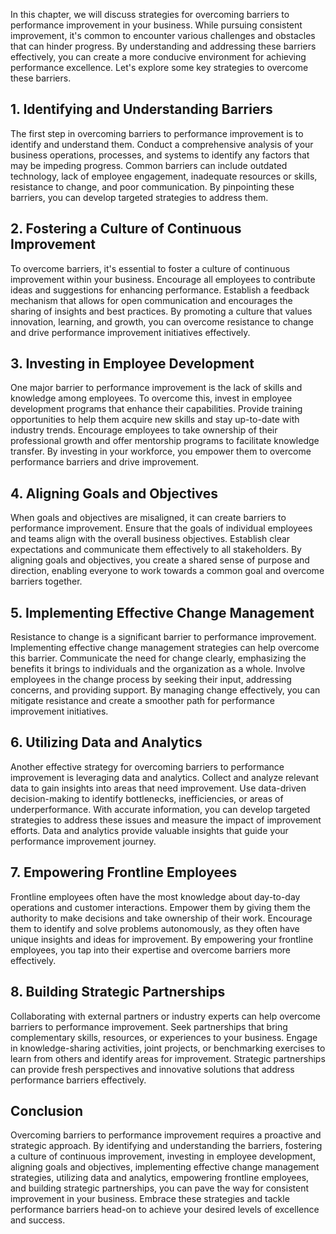 
In this chapter, we will discuss strategies for overcoming barriers to performance improvement in your business. While pursuing consistent improvement, it's common to encounter various challenges and obstacles that can hinder progress. By understanding and addressing these barriers effectively, you can create a more conducive environment for achieving performance excellence. Let's explore some key strategies to overcome these barriers.

## 1\. Identifying and Understanding Barriers

The first step in overcoming barriers to performance improvement is to identify and understand them. Conduct a comprehensive analysis of your business operations, processes, and systems to identify any factors that may be impeding progress. Common barriers can include outdated technology, lack of employee engagement, inadequate resources or skills, resistance to change, and poor communication. By pinpointing these barriers, you can develop targeted strategies to address them.

## 2\. Fostering a Culture of Continuous Improvement

To overcome barriers, it's essential to foster a culture of continuous improvement within your business. Encourage all employees to contribute ideas and suggestions for enhancing performance. Establish a feedback mechanism that allows for open communication and encourages the sharing of insights and best practices. By promoting a culture that values innovation, learning, and growth, you can overcome resistance to change and drive performance improvement initiatives effectively.

## 3\. Investing in Employee Development

One major barrier to performance improvement is the lack of skills and knowledge among employees. To overcome this, invest in employee development programs that enhance their capabilities. Provide training opportunities to help them acquire new skills and stay up-to-date with industry trends. Encourage employees to take ownership of their professional growth and offer mentorship programs to facilitate knowledge transfer. By investing in your workforce, you empower them to overcome performance barriers and drive improvement.

## 4\. Aligning Goals and Objectives

When goals and objectives are misaligned, it can create barriers to performance improvement. Ensure that the goals of individual employees and teams align with the overall business objectives. Establish clear expectations and communicate them effectively to all stakeholders. By aligning goals and objectives, you create a shared sense of purpose and direction, enabling everyone to work towards a common goal and overcome barriers together.

## 5\. Implementing Effective Change Management

Resistance to change is a significant barrier to performance improvement. Implementing effective change management strategies can help overcome this barrier. Communicate the need for change clearly, emphasizing the benefits it brings to individuals and the organization as a whole. Involve employees in the change process by seeking their input, addressing concerns, and providing support. By managing change effectively, you can mitigate resistance and create a smoother path for performance improvement initiatives.

## 6\. Utilizing Data and Analytics

Another effective strategy for overcoming barriers to performance improvement is leveraging data and analytics. Collect and analyze relevant data to gain insights into areas that need improvement. Use data-driven decision-making to identify bottlenecks, inefficiencies, or areas of underperformance. With accurate information, you can develop targeted strategies to address these issues and measure the impact of improvement efforts. Data and analytics provide valuable insights that guide your performance improvement journey.

## 7\. Empowering Frontline Employees

Frontline employees often have the most knowledge about day-to-day operations and customer interactions. Empower them by giving them the authority to make decisions and take ownership of their work. Encourage them to identify and solve problems autonomously, as they often have unique insights and ideas for improvement. By empowering your frontline employees, you tap into their expertise and overcome barriers more effectively.

## 8\. Building Strategic Partnerships

Collaborating with external partners or industry experts can help overcome barriers to performance improvement. Seek partnerships that bring complementary skills, resources, or experiences to your business. Engage in knowledge-sharing activities, joint projects, or benchmarking exercises to learn from others and identify areas for improvement. Strategic partnerships can provide fresh perspectives and innovative solutions that address performance barriers effectively.

## Conclusion

Overcoming barriers to performance improvement requires a proactive and strategic approach. By identifying and understanding the barriers, fostering a culture of continuous improvement, investing in employee development, aligning goals and objectives, implementing effective change management strategies, utilizing data and analytics, empowering frontline employees, and building strategic partnerships, you can pave the way for consistent improvement in your business. Embrace these strategies and tackle performance barriers head-on to achieve your desired levels of excellence and success.
